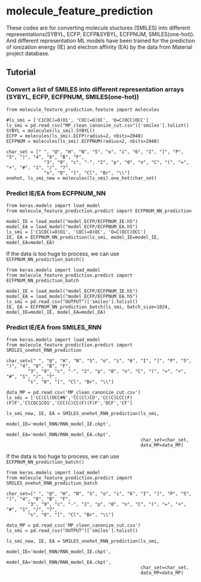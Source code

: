 # molecule_feature_prediction
These codes are for converting molecule stuctures (SMILES) into different representations(SYBYL, ECFP, ECFP&SYBYL, ECFPNUM, SMILES(one-hot)). And different representation ML models have been trained for the prediction of ionization energy (IE) and electron affinity (EA) by the data from Material project database.
## Tutorial
### Convert a list of SMILES into different representation arrays (SYBYL, ECFP, ECFPNUM, SMILES(one-hot))
```
from molecule_feature_prediction.feature import molecules

#ls_smi = ['C1COC(=O)O1', 'COC(=O)OC', 'O=C(OCC)OCC']
ls_smi = pd.read_csv("MP_clean_canonize_cut.csv")['smiles'].tolist()
SYBYL = molecules(ls_smi).SYBYL() 
ECFP = molecules(ls_smi).ECFP(radius=2, nbits=2048)
ECFPNUM = molecules(ls_smi).ECFPNUM(radius=2, nbits=2048)

char_set = [" ", "@", "H", "N", "S", "o", "i", "6", "I", "]", "P", "5", ")", "4", "8", "B", "F", 
              "3", "9", "c", "-", "2", "p", "0", "n", "C", "(", "=", "+", "#", "1", "/", "7", 
              "s", "O", "[", "Cl", "Br", "\\"]
onehot, ls_smi_new = molecules(ls_smi).one_hot(char_set)
```
### Predict IE/EA from ECFPNUM_NN  
```
from keras.models import load_model
from molecule_feature_prediction.predict import ECFPNUM_NN_prediction

model_IE = load_model("model_ECFP/ECFPNUM_IE.h5")
model_EA = load_model("model_ECFP/ECFPNUM_EA.h5")
ls_smi = ['C1COC(=O)O1', 'COC(=O)OC', 'O=C(OCC)OCC']
IE, EA = ECFPNUM_NN_prediction(ls_smi, model_IE=model_IE, model_EA=model_EA)
```
If the data is too huge to process, we can use `ECFPNUM_NN_prediction_batch()`  
```
from keras.models import load_model
from molecule_feature_prediction.predict import ECFPNUM_NN_prediction_batch

model_IE = load_model("model_ECFP/ECFPNUM_IE.h5")
model_EA = load_model("model_ECFP/ECFPNUM_EA.h5")
ls_smi = pd.read_csv("OUTPUT")['smiles'].tolist()
IE, EA = ECFPNUM_NN_prediction_batch(ls_smi, batch_size=1024, model_IE=model_IE, model_EA=model_EA)
```
### Predict IE/EA from SMILES_RNN
```
from keras.models import load_model
from molecule_feature_prediction.predict import SMILES_onehot_RNN_prediction

char_set=[" ", "@", "H", "N", "S", "o", "i", "6", "I", "]", "P", "5", ")", "4", "8", "B", "F", 
        "3", "9", "c", "-", "2", "p", "0", "n", "C", "(", "=", "+", "#", "1", "/", "7", 
        "s", "O", "[", "Cl", "Br", "\\"]
        
data_MP = pd.read_csv('MP_clean_canonize_cut.csv')
ls_smi = ['CC(Cl)OCC#N','CC(Cl)CO','CC(C)CCC(F)(F)F','ClCOC1CO1','CCC(C)CC(F)(F)F','OCF','CF']

ls_smi_new, IE, EA = SMILES_onehot_RNN_prediction(ls_smi, 
                                                  model_IE='model_RNN/RNN_model_IE.ckpt', 
                                                  model_EA='model_RNN/RNN_model_EA.ckpt',
                                                  char_set=char_set, 
                                                  data_MP=data_MP)
```
If the data is too huge to process, we can use `ECFPNUM_NN_prediction_batch()`
```
from keras.models import load_model
from molecule_feature_prediction.predict import SMILES_onehot_RNN_prediction_batch

char_set=[" ", "@", "H", "N", "S", "o", "i", "6", "I", "]", "P", "5", ")", "4", "8", "B", "F", 
        "3", "9", "c", "-", "2", "p", "0", "n", "C", "(", "=", "+", "#", "1", "/", "7", 
        "s", "O", "[", "Cl", "Br", "\\"]
        
data_MP = pd.read_csv('MP_clean_canonize_cut.csv')
ls_smi = pd.read_csv("OUTPUT")['smiles'].tolist()

ls_smi_new, IE, EA = SMILES_onehot_RNN_prediction(ls_smi, 
                                                  model_IE='model_RNN/RNN_model_IE.ckpt', 
                                                  model_EA='model_RNN/RNN_model_EA.ckpt',
                                                  char_set=char_set, 
                                                  data_MP=data_MP)
```
